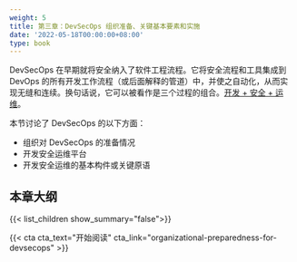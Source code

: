 ```yaml
---
weight: 5
title: 第三章：DevSecOps 组织准备、关键基本要素和实施
date: '2022-05-18T00:00:00+08:00'
type: book
---
```


DevSecOps 在早期就将安全纳入了软件工程流程。它将安全流程和工具集成到 DevOps 的所有开发工作流程（或后面解释的管道）中，并使之自动化，从而实现无缝和连续。换句话说，它可以被看作是三个过程的组合。[开发 + 安全 + 运维](https://medium.com/faun/devsecops-baking-security-into-development-process-9579418ad9a7)。

本节讨论了 DevSecOps 的以下方面：

-   组织对 DevSecOps 的准备情况
-   开发安全运维平台
-   开发安全运维的基本构件或关键原语

## 本章大纲

{{< list_children show_summary="false">}}

{{< cta cta_text="开始阅读" cta_link="organizational-preparedness-for-devsecops" >}}